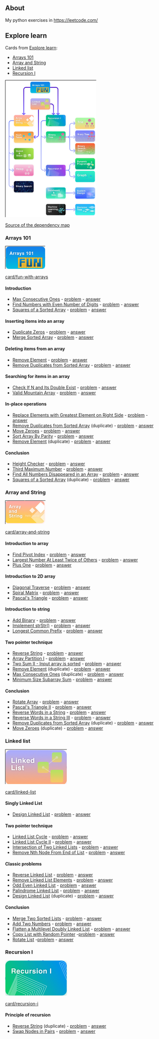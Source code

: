 ## About

My python exercises in https://leetcode.com/

## Explore learn

Cards from [Explore learn](https://leetcode.com/explore/learn/):

- [Arrays 101](#Arrays-101)
- [Array and String](#Array-and-String)
- [Linked list](#Linked-list)
- [Recursion I](#Recursion-I)

![Dependency map](.assets/dependency_map.png)

[Source of the dependency map](https://leetcode.com/explore/learn/card/the-leetcode-beginners-guide/679/sql-syntax/4358/)


### Arrays 101

![card_Arrays101](.assets/card_arrays101.png)

[card/fun-with-arrays](https://leetcode.com/explore/learn/card/fun-with-arrays/)

#### Introduction

- [Max Consecutive Ones](https://leetcode.com/explore/learn/card/fun-with-arrays/521/introduction/3238/) - [problem](https://leetcode.com/problems/max-consecutive-ones) - [answer](problems/test_max_consecutive_ones.py)
- [Find Numbers with Even Number of Digits](https://leetcode.com/explore/learn/card/fun-with-arrays/521/introduction/3237/) - [problem](https://leetcode.com/problems/find-numbers-with-even-number-of-digits) - [answer](problems/test_find_numbers_with_even_number_of_digits.py)
- [Squares of a Sorted Array](https://leetcode.com/explore/learn/card/fun-with-arrays/521/introduction/3240/) - [problem](https://leetcode.com/problems/squares-of-a-sorted-array) - [answer](problems/test_squares_of_a_sorted_array.py)

#### Inserting items into an array

- [Duplicate Zeros](https://leetcode.com/explore/learn/card/fun-with-arrays/525/inserting-items-into-an-array/3245/) - [problem](https://leetcode.com/problems/duplicate-zeros) - [answer](problems/test_duplicate_zeros.py)
- [Merge Sorted Array](https://leetcode.com/explore/learn/card/fun-with-arrays/525/inserting-items-into-an-array/3253/) - [problem](https://leetcode.com/problems/merge-sorted-array) - [answer](problems/test_merge_sorted_array.py)

#### Deleting items from an array

- [Remove Element](https://leetcode.com/explore/learn/card/fun-with-arrays/526/deleting-items-from-an-array/3247/) - [problem](https://leetcode.com/problems/remove-element) - [answer](problems/test_remove_element.py)
- [Remove Duplicates from Sorted Array](https://leetcode.com/explore/learn/card/fun-with-arrays/526/deleting-items-from-an-array/3248/) - [problem](https://leetcode.com/problems/remove-duplicates-from-sorted-array) - [answer](problems/test_remove_duplicates_from_sorted_array.py)

#### Searching for items in an array

- [Check If N and Its Double Exist](https://leetcode.com/explore/learn/card/fun-with-arrays/527/searching-for-items-in-an-array/3250/) - [problem](https://leetcode.com/problems/check-if-n-and-its-double-exist) - [answer](problems/test_check_if_n_and_its_double_exist.py)
- [Valid Mountain Array](https://leetcode.com/explore/learn/card/fun-with-arrays/527/searching-for-items-in-an-array/3251/) - [problem](https://leetcode.com/problems/valid-mountain-array) - [answer](problems/test_valid_mountain_array.py)

#### In-place operations

- [Replace Elements with Greatest Element on Right Side](https://leetcode.com/explore/learn/card/fun-with-arrays/511/in-place-operations/3259/) - [problem](https://leetcode.com/problems/replace-elements-with-greatest-element-on-right-side) - [answer](problems/test_replace_elements_with_greatest_element_on_right_side.py)
- [Remove Duplicates from Sorted Array](https://leetcode.com/explore/learn/card/fun-with-arrays/511/in-place-operations/3258/) (duplicate) - [problem](https://leetcode.com/problems/remove-duplicates-from-sorted-array) - [answer](problems/test_remove_duplicates_from_sorted_array.py)
- [Move Zeroes](https://leetcode.com/explore/learn/card/fun-with-arrays/511/in-place-operations/3157/) - [problem](https://leetcode.com/problems/move-zeroes) - [answer](problems/test_move_zeroes.py)
- [Sort Array By Parity](https://leetcode.com/explore/learn/card/fun-with-arrays/511/in-place-operations/3260/) - [problem](https://leetcode.com/problems/sort-array-by-parity) - [answer](problems/test_sort_array_by_parity.py)
- [Remove Element](https://leetcode.com/explore/learn/card/fun-with-arrays/511/in-place-operations/3575/) (duplicate) - [problem](https://leetcode.com/problems/remove-element) - [answer](problems/test_remove_element.py)

#### Conclusion

- [Height Checker](https://leetcode.com/explore/learn/card/fun-with-arrays/523/conclusion/3228/) - [problem](https://leetcode.com/problems/height-checker) - [answer](problems/test_height_checker.py)
- [Third Maximum Number](https://leetcode.com/explore/learn/card/fun-with-arrays/523/conclusion/3231/) - [problem](https://leetcode.com/problems/third-maximum-number) - [answer](problems/test_third_maximum_number.py)
- [Find All Numbers Disappeared in an Array](https://leetcode.com/explore/learn/card/fun-with-arrays/523/conclusion/3270/) - [problem](https://leetcode.com/problems/find-all-numbers-disappeared-in-an-array) - [answer](problems/test_find_all_numbers_disappeared_in_an_array.py)
- [Squares of a Sorted Array](https://leetcode.com/explore/learn/card/fun-with-arrays/523/conclusion/3574/) (duplicate) - [problem](https://leetcode.com/problems/squares-of-a-sorted-array) - [answer](problems/test_squares_of_a_sorted_array.py)

### Array and String

![card_array-and-string](.assets/card_array-and-string.png)

[card/array-and-string](https://leetcode.com/explore/learn/card/array-and-string/)

#### Introduction to array

- [Find Pivot Index](https://leetcode.com/explore/learn/card/array-and-string/201/introduction-to-array/1144/) - [problem](https://leetcode.com/problems/find-pivot-index) - [answer](problems/test_find_pivot_index.py)
- [Largest Number At Least Twice of Others](https://leetcode.com/explore/learn/card/array-and-string/201/introduction-to-array/1147/) - [problem](https://leetcode.com/problems/largest-number-at-least-twice-of-others) - [answer](problems/test_largest_number_at_least_twice_of_others.py)
- [Plus One](https://leetcode.com/explore/learn/card/array-and-string/201/introduction-to-array/1148/) - [problem](https://leetcode.com/problems/plus-one) - [answer](problems/test_plus_one.py)

#### Introduction to 2D array

- [Diagonal Traverse](https://leetcode.com/explore/learn/card/array-and-string/202/introduction-to-2d-array/1167/) - [problem](https://leetcode.com/problems/diagonal-traverse) - [answer](problems/test_diagonal_traverse.py)
- [Spiral Matrix](https://leetcode.com/explore/learn/card/array-and-string/202/introduction-to-2d-array/1168/) - [problem](https://leetcode.com/problems/spiral-matrix) - [answer](problems/test_spiral_matrix.py)
- [Pascal's Triangle](https://leetcode.com/explore/learn/card/array-and-string/202/introduction-to-2d-array/1170/) - [problem](https://leetcode.com/problems/pascals-triangle) - [answer](problems/test_pascals_triangle.py)

#### Introduction to string

- [Add Binary](https://leetcode.com/explore/learn/card/array-and-string/203/introduction-to-string/1160/) - [problem](https://leetcode.com/problems/add-binary) - [answer](problems/test_add_binary.py)
- [Implement strStr()](https://leetcode.com/explore/learn/card/array-and-string/203/introduction-to-string/1161/) - [problem](https://leetcode.com/problems/find-the-index-of-the-first-occurrence-in-a-string) - [answer](problems/test_find_the_index_of_the_first_occurrence_in_a_string.py)
- [Longest Common Prefix](https://leetcode.com/explore/learn/card/array-and-string/203/introduction-to-string/1162/) - [problem](https://leetcode.com/problems/longest-common-prefix) - [answer](problems/test_longest_common_prefix.py)

#### Two pointer technique

- [Reverse String](https://leetcode.com/explore/learn/card/array-and-string/205/array-two-pointer-technique/1183/) - [problem](https://leetcode.com/problems/reverse-string) - [answer](problems/test_reverse_string.py)
- [Array Partition I](https://leetcode.com/explore/learn/card/array-and-string/205/array-two-pointer-technique/1154/) - [problem](https://leetcode.com/problems/array-partition) - [answer](problems/test_array_partition.py)
- [Two Sum II - Input array is sorted](https://leetcode.com/explore/learn/card/array-and-string/205/array-two-pointer-technique/1153/) - [problem](https://leetcode.com/problems/two-sum-ii-input-array-is-sorted) - [answer](problems/test_array_partition.py)
- [Remove Element](https://leetcode.com/explore/learn/card/array-and-string/205/array-two-pointer-technique/1151/) (duplicate) - [problem](https://leetcode.com/problems/remove-element) - [answer](problems/test_remove_element.py)
- [Max Consecutive Ones](https://leetcode.com/explore/learn/card/array-and-string/205/array-two-pointer-technique/1301/) (duplicate) - [problem](https://leetcode.com/problems/max-consecutive-ones) - [answer](problems/test_max_consecutive_ones.py)
- [Minimum Size Subarray Sum](https://leetcode.com/explore/learn/card/array-and-string/205/array-two-pointer-technique/1299/) - [problem](https://leetcode.com/problems/minimum-size-subarray-sum) - [answer](problems/test_minimum_size_subarray_sum.py)

#### Conclusion

- [Rotate Array](https://leetcode.com/explore/learn/card/array-and-string/204/conclusion/1182/) - [problem](https://leetcode.com/problems/rotate-array) - [answer](problems/test_minimum_size_subarray_sum.py)
- [Pascal's Triangle II](https://leetcode.com/explore/learn/card/array-and-string/204/conclusion/1171/) - [problem](https://leetcode.com/problems/pascals-triangle-ii) - [answer](problems/test_pascals_triangle_ii.py)
- [Reverse Words in a String](https://leetcode.com/explore/learn/card/array-and-string/204/conclusion/1164/) - [problem](https://leetcode.com/problems/reverse-words-in-a-string) - [answer](problems/test_reverse_words_in_a_string.py)
- [Reverse Words in a String III](https://leetcode.com/explore/learn/card/array-and-string/204/conclusion/1165/) - [problem](https://leetcode.com/problems/reverse-words-in-a-string-iii) - [answer](problems/test_reverse_words_in_a_string_iii.py)
- [Remove Duplicates from Sorted Array](https://leetcode.com/explore/learn/card/fun-with-arrays/511/in-place-operations/3258/) (duplicate) - [problem](https://leetcode.com/problems/remove-duplicates-from-sorted-array) - [answer](problems/test_remove_duplicates_from_sorted_array.py)
- [Move Zeroes](https://leetcode.com/explore/learn/card/fun-with-arrays/511/in-place-operations/3157/) (duplicate) - [problem](https://leetcode.com/problems/move-zeroes) - [answer](problems/test_move_zeroes.py)

### Linked list

![linked list](.assets/card_linked-list.png)

[card/linked-list](https://leetcode.com/explore/learn/card/linked-list/)

#### Singly Linked List

- [Design Linked List](https://leetcode.com/explore/learn/card/linked-list/209/singly-linked-list/1290/) - [problem](https://leetcode.com/problems/design-linked-list) - [answer](problems/test_design_linked_list.py)

#### Two pointer technique

- [Linked List Cycle](https://leetcode.com/explore/learn/card/linked-list/214/two-pointer-technique/1212/) - [problem](https://leetcode.com/problems/linked-list-cycle) - [answer](problems/test_linked_list_cycle.py)
- [Linked List Cycle II](https://leetcode.com/explore/learn/card/linked-list/214/two-pointer-technique/1214/) - [problem](https://leetcode.com/problems/linked-list-cycle-ii) - [answer](problems/test_linked_list_cycle_ii.py)
- [Intersection of Two Linked Lists](https://leetcode.com/explore/learn/card/linked-list/214/two-pointer-technique/1215/) - [problem](https://leetcode.com/problems/intersection-of-two-linked-lists) - [answer](problems/test_intersection_of_two_linked_lists.py)
- [Remove Nth Node From End of List](https://leetcode.com/explore/learn/card/linked-list/214/two-pointer-technique/1296/) - [problem](https://leetcode.com/problems/remove-nth-node-from-end-of-list) - [answer](problems/test_remove_nth_node_from_end_of_list.py)

#### Classic problems

- [Reverse Linked List](https://leetcode.com/explore/learn/card/linked-list/219/classic-problems/1205/) - [problem](https://leetcode.com/problems/reverse-linked-list) - [answer](problems/test_reverse_linked_list.py)
- [Remove Linked List Elements](https://leetcode.com/explore/learn/card/linked-list/219/classic-problems/1207/) - [problem](https://leetcode.com/problems/remove-linked-list-elements) - [answer](problems/test_remove_linked_list_elements.py)
- [Odd Even Linked List](https://leetcode.com/explore/learn/card/linked-list/219/classic-problems/1208/) - [problem](https://leetcode.com/problems/odd-even-linked-list) - [answer](problems/test_odd_even_linked_list.py)
- [Palindrome Linked List](https://leetcode.com/explore/learn/card/linked-list/219/classic-problems/1209/) - [problem](https://leetcode.com/problems/palindrome-linked-list) - [answer](problems/test_palindrome_linked_list.py)
- [Design Linked List](https://leetcode.com/explore/learn/card/linked-list/210/doubly-linked-list/1294/) (duplicate) - [problem](https://leetcode.com/problems/design-linked-list) - [answer](problems/test_design_linked_list.py)

#### Conclusion

- [Merge Two Sorted Lists](https://leetcode.com/explore/learn/card/linked-list/213/conclusion/1227/) - [problem](https://leetcode.com/problems/merge-two-sorted-lists) - [answer](problems/test_merge_two_sorted_lists.py)
- [Add Two Numbers](https://leetcode.com/explore/learn/card/linked-list/213/conclusion/1228/) - [problem](https://leetcode.com/problems/add-two-numbers) - [answer](problems/test_add_two_numbers.py)
- [Flatten a Multilevel Doubly Linked List](https://leetcode.com/explore/learn/card/linked-list/213/conclusion/1225/) - [problem](https://leetcode.com/problems/flatten-a-multilevel-doubly-linked-list) - [answer](problems/test_flatten_a_multilevel_doubly_linked_list.py)
- [Copy List with Random Pointer](https://leetcode.com/explore/learn/card/linked-list/213/conclusion/1229/) -[problem](https://leetcode.com/problems/copy-list-with-random-pointer) - [answer](problems/test_copy_list_with_random_pointer.py)
- [Rotate List](https://leetcode.com/explore/learn/card/linked-list/213/conclusion/1295/) -[problem](https://leetcode.com/problems/rotate-list) - [answer](problems/test_rotate_list.py)

### Recursion I

![card_Arrays101](.assets/card_recursion-i.png)

[card/recursion-i](https://leetcode.com/explore/learn/card/recursion-i/)

#### Principle of recursion

- [Reverse String](https://leetcode.com/explore/featured/card/recursion-i/250/principle-of-recursion/1440/) (duplicate) - [problem](https://leetcode.com/problems/reverse-string) - [answer](problems/test_reverse_string.py)
- [Swap Nodes in Pairs](https://leetcode.com/explore/featured/card/recursion-i/250/principle-of-recursion/1681/) - [problem](https://leetcode.com/problems/swap-nodes-in-pairs) - [answer](problems/test_swap_nodes_in_pairs.py)
